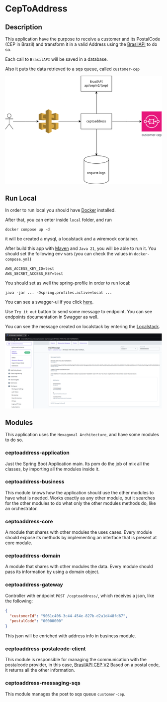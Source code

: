 # CepToAddress

## Description
This application have the purpose to receive a customer and its PostalCode (CEP in Brazil)
and transform it in a valid Address using the [BrasilAPI](https://brasilapi.com.br/) to do so.

Each call to `BrasilAPI` will be saved in a database.

Also it puts the data retrieved to a sqs queue, called `customer-cep`

![](artifacts/ceptoaddress-arch.png)


## Run Local
In order to run local you should have [Docker](https://www.docker.com/) installed.

After that, you can enter inside `local` folder, and run

```shell
docker compose up -d
```

it will be created a mysql, a localstack and a wiremock container.

After build this app with [Maven](https://maven.apache.org/) and `Java 21`, you will be able to run it.
You should set the following env vars (you can check the values in `docker-compose.yml`)

```shell
AWS_ACCESS_KEY_ID=test
AWS_SECRET_ACCESS_KEY=test
```
You should set as well the spring-profile in order to run local:
```shell
java -jar ... -Dspring.profiles.active=local ... 
```

You can see a swagger-ui if you click [here](http://localhost:8081/). 

Use `Try it out` button to send some message to endpoint. You can see endpoints documentation in Swagger as well.

You can see the message created on localstack by entering the [Localstack](https://app.localstack.cloud/).

![](artifacts/ceptoaddress-localstack-sqs-photo.png)

## Modules
This application uses the `Hexagonal Architecture`, and have some modules to do so.

### ceptoaddress-application
Just the Spring Boot Application main. Its pom do the job of mix all the classes, by importing all the modules inside
it.

### ceptoaddress-business
This module knows how the application should use the other modules to have what is needed. Works exactly as any other module,
but it searches for the other modules to do what only the other modules methods do, like an orchestrator.

### ceptoaddress-core
A module that shares with other modules the uses cases. Every module should expose its methods by implementing an interface
that is present at core module. 

### ceptoaddress-domain
A module that shares with other modules the data. Every module should pass its information by using a domain object.

### ceptoaddress-gateway
Controller with endpoint `POST /ceptoaddress/`, which receives a json, like the following:
```json
{
  "customerId": "9061c406-3c44-454e-827b-d2a1d448fd67",
  "postalCode": "00000000"
}
```
This json will be enriched with address info in business module.

### ceptoaddress-postalcode-client
This module is responsible for managing the communication with the postalcode provider, in this case, [BrasilAPI CEP V2](https://brasilapi.com.br/docs#tag/CEP-V2)
Based on a postal code, it returns all the other information.

### ceptoaddress-messaging-sqs
This module manages the post to sqs queue `customer-cep`.